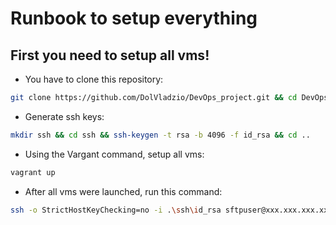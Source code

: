 # Runbook to setup everything

## First you need to setup all vms! 

- You have to clone this repository:
```sh
git clone https://github.com/DolVladzio/DevOps_project.git && cd DevOps_project
```

- Generate ssh keys:
```sh
mkdir ssh && cd ssh && ssh-keygen -t rsa -b 4096 -f id_rsa && cd ..
```

- Using the Vargant command, setup all vms:
```sh
vagrant up
```

- After all vms were launched, run this command:
```sh
ssh -o StrictHostKeyChecking=no -i .\ssh\id_rsa sftpuser@xxx.xxx.xxx.xxx
```
